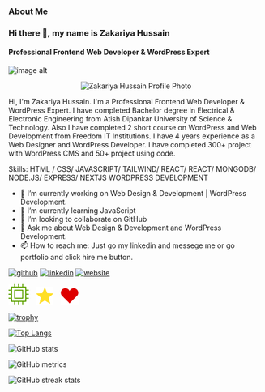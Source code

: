 ### About Me
### Hi there 👋, my name is Zakariya Hussain
#### Professional Frontend Web Developer & WordPress Expert
![image alt](https://drive.google.com/file/d/1S9eEP5fv8fToKFSQ9XPWVXpS_2-VLVAn/view?usp=sharing)
<p align="center">
  <img src="https://drive.google.com/uc?export=view&id=1S9eEP5fv8fToKFSQ9XPWVXpS_2-VLVAn" alt="Zakariya Hussain Profile Photo">
</p>
Hi, I'm Zakariya Hussain. I'm a Professional Frontend Web Developer & WordPress Expert. I have completed Bachelor degree in Electrical & Electronic Engineering from Atish Dipankar University of Science & Technology. Also I have completed 2 short course on WordPress and Web  Development from Freedom IT Institutions. I have 4 years experience as a Web Designer and WordPress Developer. I have completed 300+ project with WordPress CMS and 50+ project using code.

Skills: HTML / CSS/ JAVASCRIPT/ TAILWIND/ REACT/ REACT/ MONGODB/ NODE.JS/ EXPRESS/ NEXTJS  WORDPRESS DEVELOPMENT

- 🔭 I’m currently working on Web Design & Development | WordPress Development. 
- 🌱 I’m currently learning JavaScript 
- 👯 I’m looking to collaborate on GitHub 
- 💬 Ask me about Web Design & Development and WordPress Development. 
- 📫 How to reach me: Just go my linkedin and messege me or go portfolio and click hire me button. 


[<img src='https://cdn.jsdelivr.net/npm/simple-icons@3.0.1/icons/github.svg' alt='github' height='40'>](https://github.com/ZakariyaHussain)  [<img src='https://cdn.jsdelivr.net/npm/simple-icons@3.0.1/icons/linkedin.svg' alt='linkedin' height='40'>](https://www.linkedin.com/in/zakariya-hussain-606a74221/)  [<img src='https://cdn.jsdelivr.net/npm/simple-icons@3.0.1/icons/icloud.svg' alt='website' height='40'>](https://sunny-cascaron-ef7cc8.netlify.app/)  

<a href='https://docs.github.com/en/developers'><img src='https://raw.githubusercontent.com/acervenky/animated-github-badges/master/assets/devbadge.gif' width='40' height='40'></a> <a href='https://stars.github.com/'><img src='https://raw.githubusercontent.com/acervenky/animated-github-badges/master/assets/starbadge.gif' width='35' height='35'></a> <a href='https://docs.github.com/en/github/supporting-the-open-source-community-with-github-sponsors'><img src='https://raw.githubusercontent.com/acervenky/animated-github-badges/master/assets/sponsorbadge.gif' width='35' height='35'></a> 

[![trophy](https://github-profile-trophy.vercel.app/?username=ZakariyaHussain)](https://github.com/ryo-ma/github-profile-trophy)

[![Top Langs](https://github-readme-stats.vercel.app/api/top-langs/?username=ZakariyaHussain)](https://github.com/anuraghazra/github-readme-stats)

![GitHub stats](https://github-readme-stats.vercel.app/api?username=ZakariyaHussain&show_icons=true)  

![GitHub metrics](https://metrics.lecoq.io/ZakariyaHussain)  

![GitHub streak stats](https://streak-stats.demolab.com/?user=ZakariyaHussain)  

